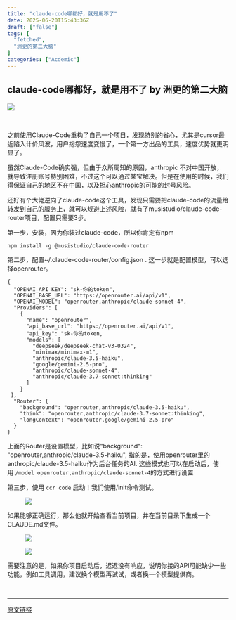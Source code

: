 ```yaml
---
title: "claude-code哪都好，就是用不了"
date: 2025-06-20T15:43:36Z
draft: ["false"]
tags: [
  "fetched",
  "洲更的第二大脑"
]
categories: ["Acdemic"]
---
```

claude-code哪都好，就是用不了 by 洲更的第二大脑
------
<div><section data-tool="mdnice编辑器" data-website="https://www.mdnice.com" data-pm-slice="0 0 []"><section nodeleaf=""><img data-src="https://mmbiz.qpic.cn/mmbiz_png/hiaSZLAw0jibQ2RuD177eySKp6DpLAZgw89UJX8VzEmy7rjC5UUJAGZ4hTjicn9LlT0P1DpybtXZXVLV361iaPPk6w/640?wx_fmt=png&amp;from=appmsg" data-ratio="1" data-s="300,640" data-type="png" data-w="1024" type="block" data-imgfileid="100000927" src="https://mmbiz.qpic.cn/mmbiz_png/hiaSZLAw0jibQ2RuD177eySKp6DpLAZgw89UJX8VzEmy7rjC5UUJAGZ4hTjicn9LlT0P1DpybtXZXVLV361iaPPk6w/640?wx_fmt=png&amp;from=appmsg"></section><p data-tool="mdnice编辑器"><span leaf=""><br></span></p><p data-tool="mdnice编辑器"><span leaf="">之前使用Claude-Code重构了自己一个项目，发现特别的省心，尤其是cursor最近陷入计价风波，用户抱怨速度变慢了，一个第一方出品的工具，速度优势就更明显了。</span></p><p data-tool="mdnice编辑器"><span leaf="">虽然Claude-Code确实强，但由于众所周知的原因，anthropic 不对中国开放，就导致注册账号特别困难，不过这个可以通过某宝解决。但是在使用的时候，我们得保证自己的地区不在中国，以及担心anthropic的可能的封号风险。</span></p><p data-tool="mdnice编辑器"><span leaf="">还好有个大佬逆向了claude-code这个工具，发现只需要把claude-code的流量给转发到自己的服务上，就可以规避上述风险，就有了musistudio/claude-code-router项目，配置只需要3步。</span></p><p data-tool="mdnice编辑器"><span leaf="">第一步，安装，因为你装过claude-code，所以你肯定有npm</span></p><pre data-tool="mdnice编辑器"><span data-cacheurl="" data-remoteid=""></span><code><span leaf="">npm install -g @musistudio/claude-code-router</span><span leaf=""><br></span></code></pre><p data-tool="mdnice编辑器"><span leaf="">第二步，配置~/.claude-code-router/config.json . 这一步就是配置模型，可以选择openrouter。</span></p><pre data-tool="mdnice编辑器"><span data-cacheurl="" data-remoteid=""></span><code><span leaf="">{</span><span leaf=""><br></span><span leaf="">  </span><span><span leaf="">"OPENAI_API_KEY"</span></span><span leaf="">: </span><span><span leaf="">"sk-你的token"</span></span><span leaf="">,</span><span leaf=""><br></span><span leaf="">  </span><span><span leaf="">"OPENAI_BASE_URL"</span></span><span leaf="">: </span><span><span leaf="">"https://openrouter.ai/api/v1"</span></span><span leaf="">,</span><span leaf=""><br></span><span leaf="">  </span><span><span leaf="">"OPENAI_MODEL"</span></span><span leaf="">: </span><span><span leaf="">"openrouter,anthropic/claude-sonnet-4"</span></span><span leaf="">,</span><span leaf=""><br></span><span leaf="">  </span><span><span leaf="">"Providers"</span></span><span leaf="">: [</span><span leaf=""><br></span><span leaf="">    {</span><span leaf=""><br></span><span leaf="">      </span><span><span leaf="">"name"</span></span><span leaf="">: </span><span><span leaf="">"openrouter"</span></span><span leaf="">,</span><span leaf=""><br></span><span leaf="">      </span><span><span leaf="">"api_base_url"</span></span><span leaf="">: </span><span><span leaf="">"https://openrouter.ai/api/v1"</span></span><span leaf="">,</span><span leaf=""><br></span><span leaf="">      </span><span><span leaf="">"api_key"</span></span><span leaf="">: </span><span><span leaf="">"sk-你的token,</span><span leaf=""><br></span><span leaf="">      "</span></span><span leaf="">models</span><span><span leaf="">": [</span><span leaf=""><br></span><span leaf="">        "</span></span><span leaf="">deepseek/deepseek-chat-v3</span><span><span leaf="">-0324</span></span><span><span leaf="">",</span><span leaf=""><br></span><span leaf="">        "</span></span><span leaf="">minimax/minimax-m1</span><span><span leaf="">",</span><span leaf=""><br></span><span leaf="">        "</span></span><span leaf="">anthropic/claude</span><span><span leaf="">-3.5</span></span><span leaf="">-haiku</span><span><span leaf="">",</span><span leaf=""><br></span><span leaf="">        "</span></span><span leaf="">google/gemini</span><span><span leaf="">-2.5</span></span><span leaf="">-pro</span><span><span leaf="">",</span><span leaf=""><br></span><span leaf="">        "</span></span><span leaf="">anthropic/claude-sonnet</span><span><span leaf="">-4</span></span><span><span leaf="">",</span><span leaf=""><br></span><span leaf="">        "</span></span><span leaf="">anthropic/claude</span><span><span leaf="">-3.7</span></span><span leaf="">-sonnet:thinking</span><span><span leaf="">"</span><span leaf=""><br></span><span leaf="">      ]</span><span leaf=""><br></span><span leaf="">    }</span><span leaf=""><br></span><span leaf=""> ],</span><span leaf=""><br></span><span leaf="">  "</span></span><span leaf="">Router</span><span><span leaf="">": {</span><span leaf=""><br></span><span leaf="">    "</span></span><span leaf="">background</span><span><span leaf="">": "</span></span><span leaf="">openrouter,anthropic/claude-3.5-haiku</span><span><span leaf="">",</span><span leaf=""><br></span><span leaf="">    "</span></span><span leaf="">think</span><span><span leaf="">": "</span></span><span leaf="">openrouter,anthropic/claude-3.7-sonnet:thinking</span><span><span leaf="">",</span><span leaf=""><br></span><span leaf="">    "</span></span><span leaf="">longContext</span><span><span leaf="">": "</span></span><span leaf="">openrouter,google/gemini-2.5-pro</span><span><span leaf="">"</span><span leaf=""><br></span><span leaf="">  }</span><span leaf=""><br></span><span leaf="">}</span><span leaf=""><br></span></span></code></pre><p data-tool="mdnice编辑器"><span leaf="">上面的Router是设置模型，比如说"background": "openrouter,anthropic/claude-3.5-haiku", 指的是，使用openrouter里的anthropic/claude-3.5-haiku作为后台任务的AI. 这些模式也可以在启动后，使用 </span><code><span leaf="">/model openrouter,anthropic/claude-sonnet-4</span></code><span leaf="">的方式进行设置</span></p><p data-tool="mdnice编辑器"><span leaf="">第三步，使用 </span><code><span leaf="">ccr code</span></code><span leaf=""> 启动！我们使用/init命令测试。</span></p><figure data-tool="mdnice编辑器"><span leaf=""><img data-imgfileid="100000925" data-ratio="0.5120370370370371" data-src="https://mmbiz.qpic.cn/mmbiz_png/hiaSZLAw0jibQ2RuD177eySKp6DpLAZgw8ORxTnmczufefFPhBb3kiaSTv0GibGZxktpvRMYcKIJoXicZcAKzWyTQZg/640?wx_fmt=png&amp;from=appmsg" data-type="png" data-w="1080" src="https://mmbiz.qpic.cn/mmbiz_png/hiaSZLAw0jibQ2RuD177eySKp6DpLAZgw8ORxTnmczufefFPhBb3kiaSTv0GibGZxktpvRMYcKIJoXicZcAKzWyTQZg/640?wx_fmt=png&amp;from=appmsg"></span></figure><p data-tool="mdnice编辑器"><span leaf="">如果能够正确运行，那么他就开始查看当前项目，并在当前目录下生成一个CLAUDE.md文件。</span></p><figure data-tool="mdnice编辑器"><span leaf=""><img data-src="https://mmbiz.qpic.cn/mmbiz_png/hiaSZLAw0jibQ2RuD177eySKp6DpLAZgw8bn3MuUrg1Dheiao9NicsF2IJGUbQdHFluaBW69UwWCa036u4dhHwDHoA/640?wx_fmt=png&amp;from=appmsg" data-ratio="0.2882298424467099" data-type="png" data-w="1079" data-imgfileid="100000924" src="https://mmbiz.qpic.cn/mmbiz_png/hiaSZLAw0jibQ2RuD177eySKp6DpLAZgw8bn3MuUrg1Dheiao9NicsF2IJGUbQdHFluaBW69UwWCa036u4dhHwDHoA/640?wx_fmt=png&amp;from=appmsg"></span></figure><figure data-tool="mdnice编辑器"><span leaf=""><img data-imgfileid="100000923" data-ratio="0.2175925925925926" data-src="https://mmbiz.qpic.cn/mmbiz_png/hiaSZLAw0jibQ2RuD177eySKp6DpLAZgw8Gk5FdWdLI7S8GWz9GhdItzwaWlA4qfkpnFukMxttdnZqJT9VvBy1Vw/640?wx_fmt=png&amp;from=appmsg" data-type="png" data-w="1080" src="https://mmbiz.qpic.cn/mmbiz_png/hiaSZLAw0jibQ2RuD177eySKp6DpLAZgw8Gk5FdWdLI7S8GWz9GhdItzwaWlA4qfkpnFukMxttdnZqJT9VvBy1Vw/640?wx_fmt=png&amp;from=appmsg"></span></figure><p data-tool="mdnice编辑器"><span leaf="">需要注意的是，如果你项目启动后，迟迟没有响应，说明你接的API可能缺少一些功能，例如工具调用，建议换个模型再试试，或者换一个模型提供商。</span></p></section><section><span leaf=""><br></span></section><p><mp-style-type data-value="3"></mp-style-type></p></div>  
<hr>
<a href="https://mp.weixin.qq.com/s/kGBZ25UojEu35O1F8K0gPw",target="_blank" rel="noopener noreferrer">原文链接</a>
